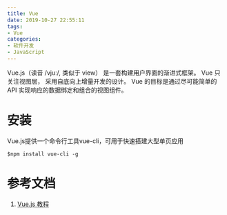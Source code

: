 ```yaml
---
title: Vue
date: 2019-10-27 22:55:11
tags:
- Vue
categories:
- 软件开发
- JavaScript
---
```


Vue.js（读音 /vjuː/, 类似于 view） 是一套构建用户界面的渐进式框架。
Vue 只关注视图层， 采用自底向上增量开发的设计。
Vue 的目标是通过尽可能简单的 API 实现响应的数据绑定和组合的视图组件。

# 安装
Vue.js提供一个命令行工具vue-cli，可用于快速搭建大型单页应用
```
$npm install vue-cli -g

```

# 参考文档

1. [Vue.js 教程](https://www.runoob.com/vue2/vue-tutorial.html)
